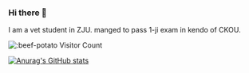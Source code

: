 ### Hi there 👋



I am a vet student in ZJU. manged to pass 1-ji exam in kendo of CKOU.

![:beef-potato Visitor Count](https://count.getloli.com/get/@beef-potato?theme=gelbooru)

[![Anurag's GitHub stats](https://github-readme-stats.vercel.app/api?username=beef-potato&show_icons=true&theme=swift)](https://github.com/beef-potato/github-readme-stats)
